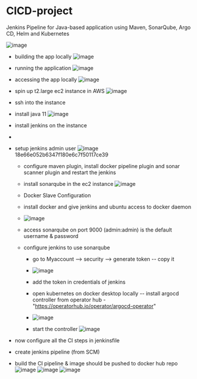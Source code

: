 # CICD-project
Jenkins Pipeline for Java-based application using Maven, SonarQube, Argo CD, Helm and Kubernetes


![image](https://github.com/hemu07/CICD-project/assets/90203539/bebf6e54-50d8-4caa-88f8-ca79ba94b968) 

- building the app locally
  ![image](https://github.com/hemu07/CICD-project/assets/90203539/425f3862-b767-4b6e-acb0-01bea94aec8f)
- running the application
  ![image](https://github.com/hemu07/CICD-project/assets/90203539/37b7b87b-2d6a-4b78-a861-102f6c525c3f)
- accessing the app locally
  ![image](https://github.com/hemu07/CICD-project/assets/90203539/e70d3ef0-db53-43fc-9025-e4a7083054e5)

- spin up t2.large ec2 instance in AWS
  ![image](https://github.com/hemu07/CICD-project/assets/90203539/07d41b16-9525-4866-bbcd-61b64669a924)

- ssh into the instance
- install java 11
  ![image](https://github.com/hemu07/CICD-project/assets/90203539/9ad917f6-17b9-41f8-b525-6ca6b4758a58)
- install jenkins on the instance
- 
- setup jenkins admin user
  ![image](https://github.com/hemu07/CICD-project/assets/90203539/dc9935f6-cdb1-48c4-8fb3-ee23673312d0)
  18e66e052b6347f180e6c7f50117ce39

  - configure maven plugin, install docker pipeline plugin and sonar scanner plugin and restart the jenkins
  - install sonarqube in the ec2 instance
    ![image](https://github.com/hemu07/CICD-project/assets/90203539/2c2fc6c9-9b56-40f5-a5e0-f1af56fd30b9)
  - Docker Slave Configuration
  - install docker and give jenkins and ubuntu access to docker daemon
  - ![image](https://github.com/hemu07/CICD-project/assets/90203539/93af5b54-973c-4767-90c4-f6fb4ec881b6)
 
  - access sonarqube on port 9000 (admin:admin) is the default username & password
  - configure jenkins to use sonarqube
    - go to Myaccount --> security --> generate token -- copy it
    - ![image](https://github.com/hemu07/CICD-project/assets/90203539/3b89702a-6eae-49cb-9fa9-46155590a511)
    - add the token in credentials of jenkins
   
    - open kubernetes on docker desktop locally -- install argocd controller from operator hub - "https://operatorhub.io/operator/argocd-operator"
    - ![image](https://github.com/hemu07/CICD-project/assets/90203539/a634b471-37a9-4997-8763-6736fd9ed4b7)

    - start the controller
      ![image](https://github.com/hemu07/CICD-project/assets/90203539/27913ec3-a484-45ef-9109-a1ad37dd4df6)

- now configure all the CI steps in jenkinsfile
- create jenkins pipeline (from SCM)
- build the CI pipeline & image should be pushed to docker hub repo
  ![image](https://github.com/hemu07/CICD-project/assets/90203539/c9d45099-367e-4f3e-b7f8-3a3abce0c46d)
  ![image](https://github.com/hemu07/CICD-project/assets/90203539/61408869-adc5-4cb5-b7ae-42d489f14599)
  ![image](https://github.com/hemu07/CICD-project/assets/90203539/c7cea1f3-8103-4dfa-81a2-675220572bdc)

  
